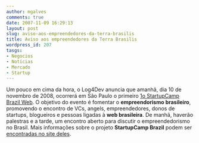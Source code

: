 ```yaml
---
author: mgalves
comments: true
date: 2007-11-09 16:29:13
layout: post
slug: aviso-aos-empreendedores-da-terra-brasilis
title: Aviso aos empreendedores da Terra Brasilis
wordpress_id: 207
tasgs:
- Negocios
- Notícias
- Mercado
- Startup
---
```


Um pouco em cima da hora, o Log4Dev anuncia que amanhã, dia 10 de novembro de 2008, ocorrerá em São Paulo o primeiro [1o StartupCamp Brazil Web](http://www.startupcamp.com.br/eventos.html). O objetivo do evento é fomentar o **empreendorismo brasileiro**, promovendo o encontro de VCs, angels, empreendedores, donos de startups, blogueiros e pessoas ligadas à **web brasileira**. De manhã, haverão palestras e a tarde, um encontro aberto para discutir o empreendedorismo no Brasil. Mais informações sobre o projeto **StartupCamp Brazil** podem ser [encontradas no site deles](http://www.startupcamp.com.br/).  
